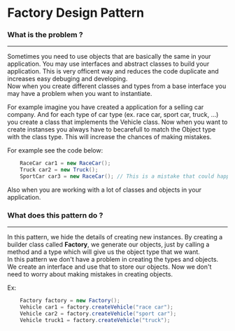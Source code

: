 # Factory Design Pattern

### What is the problem ?
<hr />
Sometimes you need to use objects that are basically the same in your application.
You may use interfaces and abstract classes to build your application. This is very officent way and
reduces the code duplicate and increases easy debuging and developing.<br />
Now when you create different classes and types from a base interface you may have a problem
when you want to instantiate.

For example imagine you have created a application for a selling car company. And for each type
of car type (ex. race car, sport car, truck, ...) you create a class that implements the Vehicle class.
Now when you want to create instanses you always have to becarefull to match the Object type with the class type.
This will increase the chances of making mistakes.

For example see the code below:
```java
    RaceCar car1 = new RaceCar();
    Truck car2 = new Truck();
    SportCar car3 = new RaceCar(); // This is a mistake that could happen
```

Also when you are working with a lot of classes and objects in your application.

### What does this pattern do ?
<hr />
In this pattern, we hide the details of creating new instances. By creating a builder class called <b>Factory</b>, we 
generate our objects, just by calling a method and a type which will give us the object type that we want.<br />
In this pattern we don't have a problem in creating the types and objects. We create an interface and use that
to store our objects. Now we don't need to worry about making mistakes in creating objects.

Ex:
```java
    Factory factory = new Factory();
    Vehicle car1 = factory.createVehicle("race car");
    Vehicle car2 = factory.createVehicle("sport car");
    Vehicle truck1 = factory.createVehicle("truck");
```
